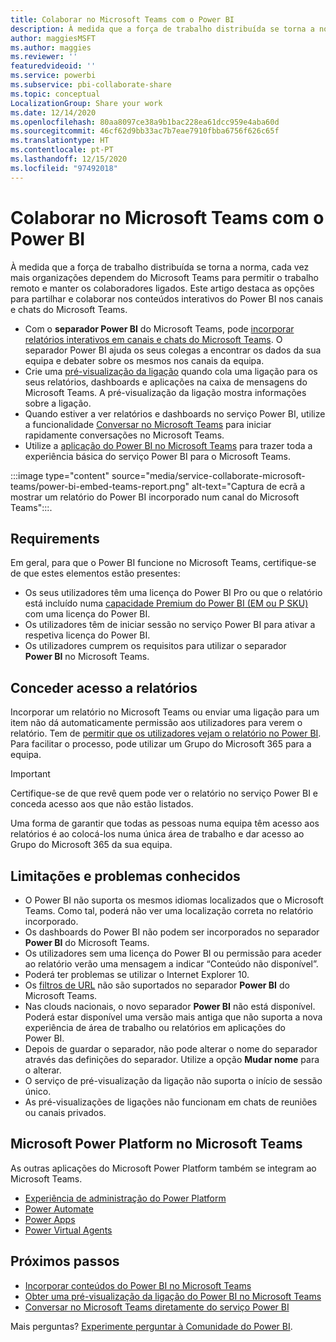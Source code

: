 ```yaml
---
title: Colaborar no Microsoft Teams com o Power BI
description: À medida que a força de trabalho distribuída se torna a norma, cada vez mais organizações dependem do Microsoft Teams para permitir o trabalho remoto e manter os colaboradores ligados.
author: maggiesMSFT
ms.author: maggies
ms.reviewer: ''
featuredvideoid: ''
ms.service: powerbi
ms.subservice: pbi-collaborate-share
ms.topic: conceptual
LocalizationGroup: Share your work
ms.date: 12/14/2020
ms.openlocfilehash: 80aa8097ce38a9b1bac228ea61dcc959e4aba60d
ms.sourcegitcommit: 46cf62d9bb33ac7b7eae7910fbba6756f626c65f
ms.translationtype: HT
ms.contentlocale: pt-PT
ms.lasthandoff: 12/15/2020
ms.locfileid: "97492018"
---
```

# <a name="collaborate-in-microsoft-teams-with-power-bi"></a>Colaborar no Microsoft Teams com o Power BI

À medida que a força de trabalho distribuída se torna a norma, cada vez mais organizações dependem do Microsoft Teams para permitir o trabalho remoto e manter os colaboradores ligados. Este artigo destaca as opções para partilhar e colaborar nos conteúdos interativos do Power BI nos canais e chats do Microsoft Teams. 

- Com o **separador Power BI** do Microsoft Teams, pode [incorporar relatórios interativos em canais e chats do Microsoft Teams](service-embed-report-microsoft-teams.md). O separador Power BI ajuda os seus colegas a encontrar os dados da sua equipa e debater sobre os mesmos nos canais da equipa. 
- Crie uma [pré-visualização da ligação](service-teams-link-preview.md) quando cola uma ligação para os seus relatórios, dashboards e aplicações na caixa de mensagens do Microsoft Teams. A pré-visualização da ligação mostra informações sobre a ligação. 
- Quando estiver a ver relatórios e dashboards no serviço Power BI, utilize a funcionalidade [Conversar no Microsoft Teams](service-share-report-teams.md) para iniciar rapidamente conversações no Microsoft Teams.
- Utilize a [aplicação do Power BI no Microsoft Teams](service-microsoft-teams-app.md) para trazer toda a experiência básica do serviço Power BI para o Microsoft Teams.
 
:::image type="content" source="media/service-collaborate-microsoft-teams/power-bi-embed-teams-report.png" alt-text="Captura de ecrã a mostrar um relatório do Power BI incorporado num canal do Microsoft Teams":::.

## <a name="requirements"></a>Requirements

Em geral, para que o Power BI funcione no Microsoft Teams, certifique-se de que estes elementos estão presentes:

- Os seus utilizadores têm uma licença do Power BI Pro ou que o relatório está incluído numa [capacidade Premium do Power BI (EM ou P SKU)](../admin/service-premium-what-is.md) com uma licença do Power BI.
- Os utilizadores têm de iniciar sessão no serviço Power BI para ativar a respetiva licença do Power BI.
- Os utilizadores cumprem os requisitos para utilizar o separador **Power BI** no Microsoft Teams.

## <a name="grant-access-to-reports"></a>Conceder acesso a relatórios

Incorporar um relatório no Microsoft Teams ou enviar uma ligação para um item não dá automaticamente permissão aos utilizadores para verem o relatório. Tem de [permitir que os utilizadores vejam o relatório no Power BI](service-share-dashboards.md). Para facilitar o processo, pode utilizar um Grupo do Microsoft 365 para a equipa.

> [!IMPORTANT]
> Certifique-se de que revê quem pode ver o relatório no serviço Power BI e conceda acesso aos que não estão listados.

Uma forma de garantir que todas as pessoas numa equipa têm acesso aos relatórios é ao colocá-los numa única área de trabalho e dar acesso ao Grupo do Microsoft 365 da sua equipa.

## <a name="known-issues-and-limitations"></a>Limitações e problemas conhecidos

- O Power BI não suporta os mesmos idiomas localizados que o Microsoft Teams. Como tal, poderá não ver uma localização correta no relatório incorporado.
- Os dashboards do Power BI não podem ser incorporados no separador **Power BI** do Microsoft Teams.
- Os utilizadores sem uma licença do Power BI ou permissão para aceder ao relatório verão uma mensagem a indicar “Conteúdo não disponível”.
- Poderá ter problemas se utilizar o Internet Explorer 10. <!--You can look at the [browsers support for Power BI](../fundamentals/power-bi-browsers.md) and for [Microsoft 365](https://products.office.com/office-system-requirements#Browsers-section). -->
- Os [filtros de URL](service-url-filters.md) não são suportados no separador **Power BI** do Microsoft Teams.
- Nas clouds nacionais, o novo separador **Power BI** não está disponível. Poderá estar disponível uma versão mais antiga que não suporta a nova experiência de área de trabalho ou relatórios em aplicações do Power BI.
- Depois de guardar o separador, não pode alterar o nome do separador através das definições do separador. Utilize a opção **Mudar nome** para o alterar.
- O serviço de pré-visualização da ligação não suporta o início de sessão único.
- As pré-visualizações de ligações não funcionam em chats de reuniões ou canais privados.

## <a name="microsoft-power-platform-in-microsoft-teams"></a>Microsoft Power Platform no Microsoft Teams

As outras aplicações do Microsoft Power Platform também se integram ao Microsoft Teams.

- [Experiência de administração do Power Platform](/power-platform/admin/about-teams-environment)
- [Power Automate](/power-automate/teams/overview)
- [Power Apps](/powerapps/teams/overview)
- [Power Virtual Agents](/power-virtual-agents/)

## <a name="next-steps"></a>Próximos passos

- [Incorporar conteúdos do Power BI no Microsoft Teams](service-embed-report-microsoft-teams.md)
- [Obter uma pré-visualização da ligação do Power BI no Microsoft Teams](service-teams-link-preview.md)
- [Conversar no Microsoft Teams diretamente do serviço Power BI](service-share-report-teams.md)

Mais perguntas? [Experimente perguntar à Comunidade do Power BI](https://community.powerbi.com/).
